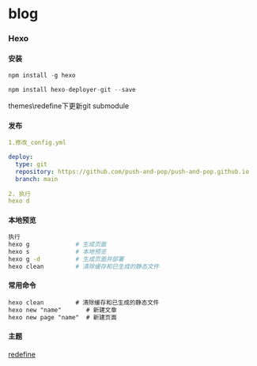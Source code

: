 # blog


### Hexo

#### 安装

```JavaScript
npm install -g hexo

npm install hexo-deployer-git --save

```

themes\redefine下更新git submodule

#### 发布

```YAML
1.修改_config.yml

deploy:
  type: git
  repository: https://github.com/push-and-pop/push-and-pop.github.io
  branch: main
  
2. 执行
hexo d

```

#### 本地预览

```Bash
执行
hexo g             # 生成页面
hexo s             # 本地预览
hexo g -d          # 生成页面并部署
hexo clean         # 清除缓存和已生成的静态文件

```

#### 常用命令

```Markdown
hexo clean         # 清除缓存和已生成的静态文件
hexo new "name"       # 新建文章
hexo new page "name"  # 新建页面
```

#### 主题
[redefine](https://redefine-docs.ohevan.com/zh/introduction)